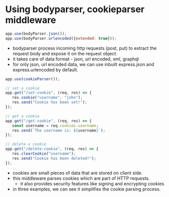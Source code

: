 # Using bodyparser, cookieparser middleware

```jsx
app.use(bodyParser.json());
app.use(bodyParser.urlencoded({extended: true}));
```

- bodyparser process incoming http requests (post, put) to extract the request body and expose it on the request object.
- it takes care of data format - json, url encoded, xml, graphql
- for only json, url encoded data, we can use inbuilt express.json and express.urlencoded by default.

```jsx
app.use(cookieParser());

// set a cookie
app.get("/set-cookie", (req, res) => {
   res.cookie("username", "john");
   res.send("Cookie has been set!");
});

// get a cookie
app.get("/get-cookie", (req, res) => {
   const username = req.cookies.username;
   res.send(`The username is: ${username}`);
});

// delete a cookie
app.get("/delete-cookie", (req, res) => {
   res.clearCookie("username");
   res.send("Cookie has been deleted!");
});
```

- cookies are small pieces of data that are stored on client side.
- this middleware parses cookies which are part of HTTP requests.
    - it also provides security features like signing and encrypting cookies
- in three examples, we can see it simplifies the cookie parsing process.